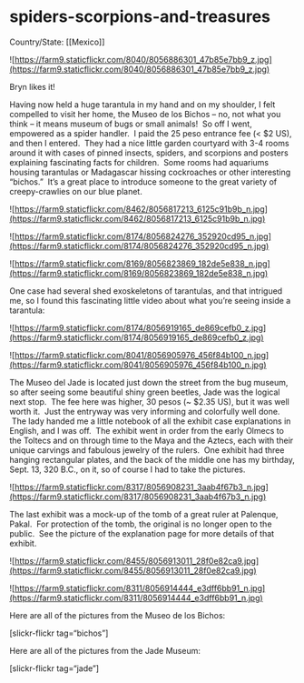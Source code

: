 # spiders-scorpions-and-treasures

Country/State: [[Mexico]]

![https://farm9.staticflickr.com/8040/8056886301_47b85e7bb9_z.jpg](https://farm9.staticflickr.com/8040/8056886301_47b85e7bb9_z.jpg)

Bryn likes it!

Having now held a huge tarantula in my hand and on my shoulder, I felt compelled to visit her home, the Museo de los Bichos – no, not what you think – it means museum of bugs or small animals!  So off I went, empowered as a spider handler.  I paid the 25 peso entrance fee (< $2 US), and then I entered.  They had a nice little garden courtyard with 3-4 rooms around it with cases of pinned insects, spiders, and scorpions and posters explaining fascinating facts for children.  Some rooms had aquariums housing tarantulas or Madagascar hissing cockroaches or other interesting “bichos.”  It’s a great place to introduce someone to the great variety of creepy-crawlies on our blue planet.

![https://farm9.staticflickr.com/8462/8056817213_6125c91b9b_n.jpg](https://farm9.staticflickr.com/8462/8056817213_6125c91b9b_n.jpg)

![https://farm9.staticflickr.com/8174/8056824276_352920cd95_n.jpg](https://farm9.staticflickr.com/8174/8056824276_352920cd95_n.jpg)

![https://farm9.staticflickr.com/8169/8056823869_182de5e838_n.jpg](https://farm9.staticflickr.com/8169/8056823869_182de5e838_n.jpg)

One case had several shed exoskeletons of tarantulas, and that intrigued me, so I found this fascinating little video about what you’re seeing inside a tarantula:

![https://farm9.staticflickr.com/8174/8056919165_de869cefb0_z.jpg](https://farm9.staticflickr.com/8174/8056919165_de869cefb0_z.jpg)

![https://farm9.staticflickr.com/8041/8056905976_456f84b100_n.jpg](https://farm9.staticflickr.com/8041/8056905976_456f84b100_n.jpg)

The Museo del Jade is located just down the street from the bug museum, so after seeing some beautiful shiny green beetles, Jade was the logical next stop.  The fee here was higher, 30 pesos (~ $2.35 US), but it was well worth it.  Just the entryway was very informing and colorfully well done.  The lady handed me a little notebook of all the exhibit case explanations in English, and I was off.  The exhibit went in order from the early Olmecs to the Toltecs and on through time to the Maya and the Aztecs, each with their unique carvings and fabulous jewelry of the rulers.  One exhibit had three hanging rectangular plates, and the back of the middle one has my birthday, Sept. 13, 320 B.C., on it, so of course I had to take the pictures.

![https://farm9.staticflickr.com/8317/8056908231_3aab4f67b3_n.jpg](https://farm9.staticflickr.com/8317/8056908231_3aab4f67b3_n.jpg)

The last exhibit was a mock-up of the tomb of a great ruler at Palenque, Pakal.  For protection of the tomb, the original is no longer open to the public.  See the picture of the explanation page for more details of that exhibit. 

![https://farm9.staticflickr.com/8455/8056913011_28f0e82ca9.jpg](https://farm9.staticflickr.com/8455/8056913011_28f0e82ca9.jpg)

![https://farm9.staticflickr.com/8311/8056914444_e3dff6bb91_n.jpg](https://farm9.staticflickr.com/8311/8056914444_e3dff6bb91_n.jpg)

Here are all of the pictures from the Museo de los Bichos:

[slickr-flickr tag=“bichos”]

Here are all of the pictures from the Jade Museum:

[slickr-flickr tag=“jade”]
